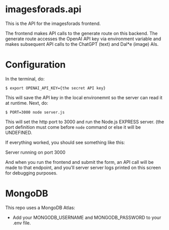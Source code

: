 # imagesforads.api
This is the API for the imagesforads frontend.

The frontend makes API calls to the generate route on this backend. The generate route accesses the OpenAI API key via environment variable and makes subsequent API calls to the ChatGPT (text) and Dal*e (image) AIs.

# Configuration
In the terminal, do:

`$ export OPENAI_API_KEY={the secret API key}`

This will save the API key in the local environemnt so the server can read it at runtime. Next, do:

`$ PORT=3000 node server.js`

This will set the http port to 3000 and run the Node.js EXPRESS server. (the port definition must come before `node` command or else it will be UNDEFINED.

If everything worked, you should see something like this:

Server running on port 3000

And when you run the frontend and submit the form, an API call will be made to that endpoint, and you'll server server logs printed on this screen for debugging purposes.

# MongoDB

This repo uses a MongoDB Atlas:

- Add your MONGODB_USERNAME and MONGODB_PASSWORD to your .env file.